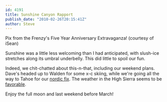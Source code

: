```yaml
---
id: 4191
title: Sunshine Canyon Rapport
publish_date: "2010-02-26T20:15:41Z"
author: Steve
---
```

  
Pix from the Frenzy's Five Year Anniversary Extravaganza! (courtesy of iSean)

Sunshine was a little less welcoming than I had anticipated, with slush-ice stretches along its umbral underbelly. This did little to spoil our fun.

Indeed, we chit-chatted about this-n-that, including our weekend plans. Dave's headed up to Walden for some x-c skiing, while we're going all the way to Tahoe for our [nordic fix](http://www.royalgorge.com/). The weather in the High Sierra seems to be [favorable](http://bit.ly/4E0Rx2).

Enjoy the full moon and last weekend before March!
